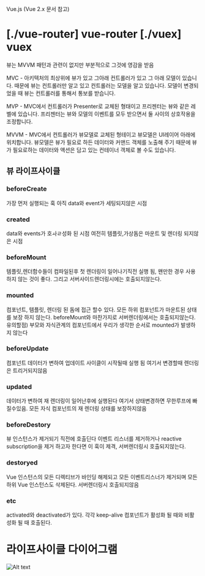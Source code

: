 Vue.js
(Vue 2.x 문서 참고)

[./vue-router] vue-router
[./vuex] vuex
======

뷰는 MVVM 패턴과 관련이 없지만 부분적으로 그것에 영감을 받음


MVC - 아키텍처의 최상위에 뷰가 있고 그아래 컨트롤러가 있고 그 아래 모델이 있습니다. 때문에 뷰는 컨트롤러만 알고 있고 컨트롤러는 모델을 알고 있습니다. 모델이 변경되었을 때 뷰는 컨트롤러를 통해서 통보를 받습니다.

MVP - MVC에서 컨트롤러가 Presenter로 교체된 형태이고 프리젠터는 뷰와 같은 레벨에 있습니다. 프리젠터는 뷰와 모델의 이벤트를 모두 받으면서 둘 사이의 상호작용을 조정합니다.

MVVM - MVC에서 컨트롤러가 뷰모델로 교체된 형테이고 뷰모델은 UI레이어 아래에 위치합니다. 뷰모델은 뷰가 필요로 하든 데이터와 커맨드 객체를 노출해 주기 때문에 뷰가 필요로하는 데이터와 액션은 담고 있는 컨테이너 객체로 볼 수도 있습니다.


뷰 라이프사이클
-----------

### beforeCreate 
가장 먼저 실행되는 훅 아직 data와 event가 세팅되지않은 시점

### created 
data와 events가 호ㅘㄹ성화 된 시점 여전히 템플릿,가상돔은 마운트 및 렌더링 되지않은 시점

### beforeMount 
템플릿,렌더함수들이 컴파일된후 첫 렌더링이 일어나기직전 실행 됨, 왠만한 경우 사용하지 않는 것이 좋다. 그리고 서버사이드렌더링시에는 호출되지않는다.

### mounted
컴포넌트, 템플릿, 렌더링 된 돔에 접근 할수 있다. 모든 하위 컴포넌트가 마운트된 상태를 보장 하지 않는다. beforeMount와 마찬가지로 서버렌더링에서는 호출되지않는다.
유의할점)  부모와 자식관계의 컴포넌트에서 우리가 생각한 순서로 mounted가 발생하지 않는다

### beforeUpdate 
컴포넌트 데이터가 변하여 업데이트 사이클이 시작될때 실행 됨 여기서 변경할때 렌더링은 트리거되지않음

### updated
데이터가 변하여 재 렌더링이 일어난후에 실행된다 여기서 상태변경하면 무한루프에 빠질수있음. 모든 자식 컴포넌트의 재 렌더링 상태를 보장하지않음

### beforeDestory 
뷰 인스턴스가 제거되기 직전에 호출딘다 이벤트 리스너를 제거하거나 reactive subscription을 제거 하고자 한다면 이 훅이 제격, 서버렌더링시 호출되지않는다.

### destoryed
Vue 인스턴스의 모든 디렉티브가 바인딩 해제되고 모든 이벤트리스너가 제거되며 모든 하위 Vue 인스턴스도 삭제된다. 서버렌더링시 호출되지않음

### etc
activated와 deactivated가 있다. 각각 keep-alive 컴포넌트가 활성화 될 때와 비활성화 될 때 호출된다.
# 라이프사이클 다이어그램
![Alt text](https://kr.vuejs.org/images/lifecycle.png)